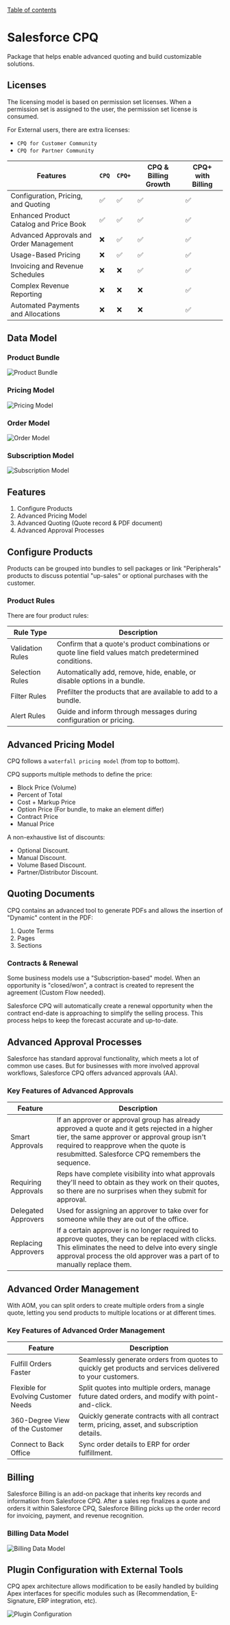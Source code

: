 [Table of contents](../Documentation.md)

# Salesforce CPQ

Package that helps enable advanced quoting and build customizable solutions.

## Licenses

The licensing model is based on permission set licenses. When a permission set is assigned to the user, the permission set license is consumed.

For External users, there are extra licenses:

- `CPQ for Customer Community`
- `CPQ for Partner Community`

| Features                                            | `CPQ` | `CPQ+` | CPQ & Billing Growth | CPQ+ with Billing |
|-----------------------------------------------------|-------|--------|-----------------------|-------------------|
| Configuration, Pricing, and Quoting                 | ✅    | ✅     | ✅                    | ✅                |
| Enhanced Product Catalog and Price Book             | ✅    | ✅     | ✅                    | ✅                |
| Advanced Approvals and Order Management             | ❌    | ✅     | ✅                    | ✅                |
| Usage-Based Pricing                                 | ❌    | ✅     | ✅                    | ✅                |
| Invoicing and Revenue Schedules                     | ❌    | ❌     | ✅                    | ✅                |
| Complex Revenue Reporting                           | ❌    | ❌     | ❌                    | ✅                |
| Automated Payments and Allocations                  | ❌    | ❌     | ❌                    | ✅                |

## Data Model

### Product Bundle
![Product Bundle](../../Images/CTA%20-%20Diagrams%20-%20CPQ%20-%20Product.png)

### Pricing Model
![Pricing Model](../../Images/CTA%20-%20Diagrams%20-%20CPQ%20-%20Pricing.png)

### Order Model
![Order Model](../../Images/CTA%20-%20Diagrams%20-%20CPQ%20-%20Order.png)

### Subscription Model
![Subscription Model](../../Images/CTA%20-%20Diagrams%20-%20CPQ%20-%20Subscription.png)

## Features

1. Configure Products
2. Advanced Pricing Model
3. Advanced Quoting (Quote record & PDF document)
4. Advanced Approval Processes

## Configure Products

Products can be grouped into bundles to sell packages or link "Peripherals" products to discuss potential "up-sales" or optional purchases with the customer.

### Product Rules

There are four product rules:

| Rule Type        | Description                                                                                           |
|------------------|-------------------------------------------------------------------------------------------------------|
| Validation Rules | Confirm that a quote's product combinations or quote line field values match predetermined conditions. |
| Selection Rules | Automatically add, remove, hide, enable, or disable options in a bundle.                               |
| Filter Rules     | Prefilter the products that are available to add to a bundle.                                           |
| Alert Rules      | Guide and inform through messages during configuration or pricing.                                      |

## Advanced Pricing Model

CPQ follows a `waterfall pricing model` (from top to bottom).

CPQ supports multiple methods to define the price:

- Block Price (Volume)
- Percent of Total
- Cost + Markup Price
- Option Price (For bundle, to make an element differ)
- Contract Price
- Manual Price

A non-exhaustive list of discounts:

- Optional Discount.
- Manual Discount.
- Volume Based Discount.
- Partner/Distributor Discount.

## Quoting Documents

CPQ contains an advanced tool to generate PDFs and allows the insertion of "Dynamic" content in the PDF:

1. Quote Terms
2. Pages
3. Sections

### Contracts & Renewal

Some business models use a "Subscription-based" model. When an opportunity is "closed/won", a contract is created to represent the agreement (Custom Flow needed).

Salesforce CPQ will automatically create a renewal opportunity when the contract end-date is approaching to simplify the selling process. This process helps to keep the forecast accurate and up-to-date.

## Advanced Approval Processes

Salesforce has standard approval functionality, which meets a lot of common use cases. But for businesses with more involved approval workflows, Salesforce CPQ offers advanced approvals (AA).

### Key Features of Advanced Approvals

| Feature                     | Description                                                                                                   |
|-----------------------------|---------------------------------------------------------------------------------------------------------------|
| Smart Approvals             | If an approver or approval group has already approved a quote and it gets rejected in a higher tier, the same approver or approval group isn't required to reapprove when the quote is resubmitted. Salesforce CPQ remembers the sequence. |
| Requiring Approvals         | Reps have complete visibility into what approvals they'll need to obtain as they work on their quotes, so there are no surprises when they submit for approval. |
| Delegated Approvers         | Used for assigning an approver to take over for someone while they are out of the office.                       |
| Replacing Approvers         | If a certain approver is no longer required to approve quotes, they can be replaced with clicks. This eliminates the need to delve into every single approval process the old approver was a part of to manually replace them. |

## Advanced Order Management

With AOM, you can split orders to create multiple orders from a single quote, letting you send products to multiple locations or at different times.

### Key Features of Advanced Order Management

| Feature                              | Description                                                                                         |
|--------------------------------------|-----------------------------------------------------------------------------------------------------|
| Fulfill Orders Faster                 | Seamlessly generate orders from quotes to quickly get products and services delivered to your customers. |
| Flexible for Evolving Customer Needs  | Split quotes into multiple orders, manage future dated orders, and modify with point-and-click.       |
| 360-Degree View of the Customer       | Quickly generate contracts with all contract term, pricing, asset, and subscription details.           |
| Connect to Back Office                | Sync order details to ERP for order fulfillment.                                                       |

## Billing

Salesforce Billing is an add-on package that inherits key records and information from Salesforce CPQ. After a sales rep finalizes a quote and orders it within Salesforce CPQ, Salesforce Billing picks up the order record for invoicing, payment, and revenue recognition.

### Billing Data Model

![Billing Data Model](../../Images/CTA%20-%20Diagrams%20-%20CPQ%20-%20Billing.png)

## Plugin Configuration with External Tools

CPQ apex architecture allows modification to be easily handled by building Apex interfaces for specific modules such as (Recommendation, E-Signature, ERP integration, etc).

![Plugin Configuration](../../Images/CPQ_admin_customisation.png)
